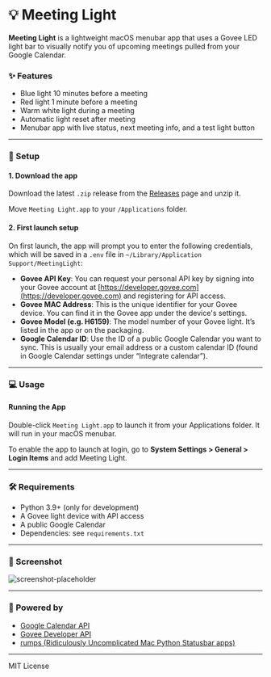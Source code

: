 # 💡 Meeting Light

**Meeting Light** is a lightweight macOS menubar app that uses a Govee LED light bar to visually notify you of upcoming meetings pulled from your Google Calendar.

### ✨ Features

- Blue light 10 minutes before a meeting
- Red light 1 minute before a meeting
- Warm white light during a meeting
- Automatic light reset after meeting
- Menubar app with live status, next meeting info, and a test light button

---

### 🚀 Setup

#### 1. Download the app

Download the latest `.zip` release from the [Releases](https://github.com/ccmalcom/meeting-light/releases) page and unzip it.

Move `Meeting Light.app` to your `/Applications` folder.

#### 2. First launch setup

On first launch, the app will prompt you to enter the following credentials, which will be saved in a `.env` file in `~/Library/Application Support/MeetingLight`:

- **Govee API Key**: You can request your personal API key by signing into your Govee account at [https://developer.govee.com](https://developer.govee.com) and registering for API access.
- **Govee MAC Address**: This is the unique identifier for your Govee device. You can find it in the Govee app under the device's settings.
- **Govee Model (e.g. H6159)**: The model number of your Govee light. It’s listed in the app or on the packaging.
- **Google Calendar ID**: Use the ID of a public Google Calendar you want to sync. This is usually your email address or a custom calendar ID (found in Google Calendar settings under “Integrate calendar”).

---

### 💻 Usage

#### Running the App

Double-click `Meeting Light.app` to launch it from your Applications folder. It will run in your macOS menubar.

To enable the app to launch at login, go to **System Settings > General > Login Items** and add Meeting Light.

---

### 🛠 Requirements

- Python 3.9+ (only for development)
- A Govee light device with API access
- A public Google Calendar
- Dependencies: see `requirements.txt`

---

### 📸 Screenshot

![screenshot-placeholder](https://via.placeholder.com/300x100?text=Screenshot+Coming+Soon)

---

### 🧠 Powered by

- [Google Calendar API](https://developers.google.com/calendar)
- [Govee Developer API](https://developer.govee.com/)
- [rumps (Ridiculously Uncomplicated Mac Python Statusbar apps)](https://github.com/jaredks/rumps)

---
MIT License